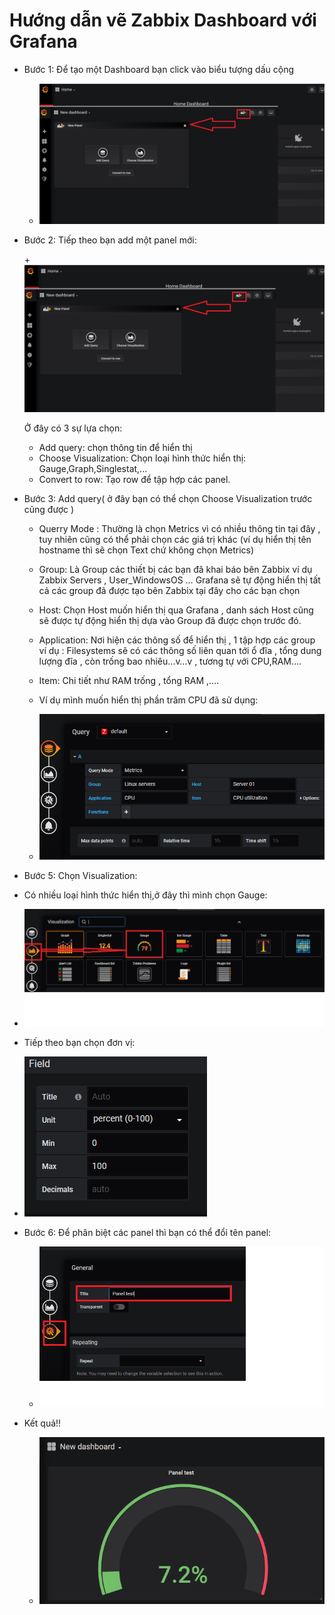 # Hướng dẫn vẽ Zabbix Dashboard với Grafana

- Bước 1: Để tạo một Dashboard bạn click vào biểu tượng dấu cộng
  
  + ![]( /image/da1.png)
  
- Bước 2: Tiếp theo bạn add một panel mới:

  +![]( /image/da2.png)

  Ở đây có 3 sự lựa chọn:
  
  + Add query: chọn thông tin để hiển thị
  + Choose Visualization: Chọn loại hình thức hiển thị: Gauge,Graph,Singlestat,...
  + Convert to row: Tạo row để tập hợp các panel.

- Bước 3: Add query( ở đây bạn có thể  chọn Choose Visualization trước cũng được ) 

  + Querry Mode : Thường là chọn Metrics vì có nhiều thông tin tại đây , tuy nhiên cũng có thể phải chọn các giá trị khác (ví dụ hiển thị tên hostname thì sẽ 
  chọn Text chứ không chọn Metrics)  
  
  + Group: Là Group các thiết bị các bạn đã khai báo bên Zabbix ví dụ Zabbix Servers , User_WindowsOS … Grafana sẽ tự động hiển thị tất cả các group đã được tạo 
  bên Zabbix tại đây cho các bạn chọn
  
  + Host: Chọn Host muốn hiển thị qua Grafana , danh sách Host cũng sẽ được tự động hiển thị dựa vào Group đã được chọn trước đó.
  
  + Application: Nơi hiện các thông số để hiển thị , 1 tập hợp các group ví dụ : Filesystems sẽ có các thông số liên quan tới ổ đĩa , tổng dung lượng đĩa , còn 
  trống bao nhiêu…v…v  , tương tự với CPU,RAM….
  
  + Item: Chi tiết như RAM trống , tổng RAM ,…. 
  
  + Ví dụ mình muốn hiển thị phần trăm CPU đã sử dụng:
  
  + ![]( /image/da4.PNG)
  
 - Bước 5: Chọn Visualization:

  + Có nhiều loại hình thức hiển thị,ở đây thì mình chọn Gauge:

  + ![]( /image/da6.PNG)

  + Tiếp theo bạn chọn đơn vị:

  + ![]( /image/da7.PNG)

- Bước 6: Để phân biệt các panel thì bạn có thể đổi tên panel:

  + ![]( /image/da8.PNG)

- Kết quả!!

  + ![]( /image/da9.PNG)  
  
